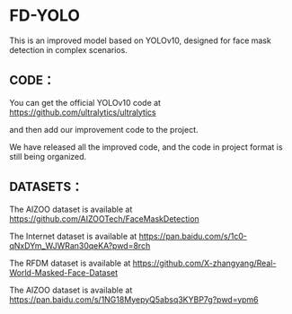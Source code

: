# FD-YOLO
This is an improved model based on YOLOv10, designed for face mask detection in complex scenarios.

## CODE：
You can get the official  YOLOv10 code at https://github.com/ultralytics/ultralytics

and then add our improvement code to the project.

We have released all the improved code, and the code in project format is still being organized.

## DATASETS：

The AIZOO dataset is available at https://github.com/AIZOOTech/FaceMaskDetection

The Internet dataset is available at https://pan.baidu.com/s/1c0-qNxDYm_WJWRan30qeKA?pwd=8rch

The RFDM dataset is available at https://github.com/X-zhangyang/Real-World-Masked-Face-Dataset

The AIZOO dataset is available at https://pan.baidu.com/s/1NG18MyepyQ5absq3KYBP7g?pwd=ypm6



